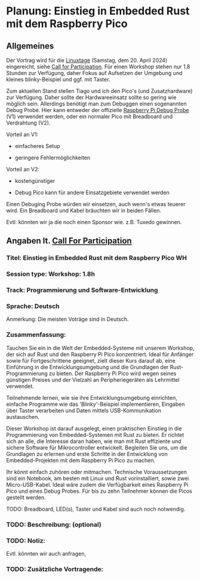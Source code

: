 # Planung: Einstieg in Embedded Rust mit dem Raspberry Pico

## Allgemeines

Der Vortrag wird für die [Linuxtage](https://www.luga.de/static//LIT-2024/) (Samstag, dem 20. April 2024)
eingereicht, siehe [Call for Participation](https://pretalx.luga.de/lit-2024/cfp). Für einen Workshop stehen nur 1.8 Stunden zur Verfügung,
daher Fokus auf Aufsetzen der Umgebung und kleines blinky-Beispiel und ggf. mit Taster.

Zum aktuellen Stand stellen Tiago und ich den Pico's (und Zusatzhardware)  zur Verfügung.
Daher sollte der Hardwareeinsatz sollte so gering wie möglich sein.
Allerdings benötigt man zum Debuggen einen sogenannten Debug Probe.
Hier kann entweder der offizielle [Raspberry Pi Debug Probe](https://www.raspberrypi.com/documentation/microcontrollers/debug-probe.html) (V1)
verwendet werden, oder ein normaler Pico mit Breadboard und Verdrahtung (V2).

Vorteil an V1:

 * einfacheres Setup
 
 * geringere Fehlermöglichkeiten
 
Vorteil an V2: 

 * kostengünstiger
 
 * Debug Pico kann für andere Einsatzgebiete verwendet werden

Einen Debuging Probe würden wir einsetzen, auch wenn's etwas teuerer wird.
Ein Breadboard und Kabel bräuchten wir in beiden Fällen.

Evtl. könnten wir ja die noch einen Sponsor wie. z.B. Tuxedo gewinnen.

## Angaben lt. [Call For Participation](https://pretalx.luga.de/lit-2024/submit/hxNRbs/info/)

### Titel: Einstieg in Embedded Rust mit dem Raspberry Pico WH

### Session type: Workshop: 1.8h

### Track: Programmierung und Software-Entwicklung

### Sprache: Deutsch

Anmerkung:
Die meisten Voträge sind in Deutsch.

### Zusammenfassung:

Tauchen Sie ein in die Welt der Embedded-Systeme mit unserem Workshop, der sich auf Rust und den Raspberry Pi Pico konzentriert. Ideal für Anfänger sowie für Fortgeschrittene geeignet, zielt dieser Kurs darauf ab, eine Einführung in die Entwicklungsumgebung und die Grundlagen der Rust-Programmierung zu bieten. Der Raspberry Pi Pico wird wegen seines günstigen Preises und der Vielzahl an Peripheriegeräten als Lehrmittel verwendet.

Teilnehmende lernen, wie sie ihre Entwicklungsumgebung einrichten, einfache Programme wie das 'Blinky'-Beispiel implementieren, Eingaben über Taster verarbeiten und Daten mittels USB-Kommunikation austauschen. 

Dieser Workshop ist darauf ausgelegt, einen praktischen Einstieg in die Programmierung von Embedded-Systemen mit Rust zu bieten. Er richtet sich an alle, die Interesse daran haben, wie man mit Rust effiziente und sichere Software für Mikrocontroller entwickelt. Begleiten Sie uns, um die Grundlagen zu erlernen und erste Schritte in der Entwicklung von Embedded-Projekten mit dem Raspberry Pi Pico zu machen.

Ihr könnt einfach zuhören oder mitmachen. Technische Voraussetzungen sind ein Notebook, am besten mit Linux und Rust vorinstalliert, sowie zwei Micro-USB-Kabel. Ideal wäre zudem die Verfügbarkeit eines Raspberry Pi Pico und eines Debug Probes. Für bis zu zehn Teilnehmer können die Picos gestellt werden.

TODO: Breadboard, LED(s), Taster und Kabel sind auch noch notwendig.

### TODO: Beschreibung: (optional)

### TODO: Notiz:

Evtl. könnten wir auch anfragen, 

### TODO: Zusätzliche Vortragende: 
